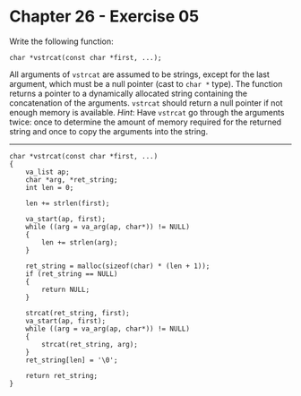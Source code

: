 # Chapter 26 - Exercise 05

Write the following function:

```
char *vstrcat(const char *first, ...);
```

All arguments of `vstrcat` are assumed to be strings, except for the last argument, which must be a null pointer (cast to `char *` type). The function returns a pointer to a dynamically allocated string containing the concatenation of the arguments. `vstrcat` should return a null pointer if not enough memory is available. _Hint_: Have `vstrcat` go through the arguments twice: once to determine the amount of memory required for the returned string and once to copy the arguments into the string.  

---

```
char *vstrcat(const char *first, ...)
{
    va_list ap;
    char *arg, *ret_string;
    int len = 0;

    len += strlen(first);

    va_start(ap, first);
    while ((arg = va_arg(ap, char*)) != NULL)
    {
        len += strlen(arg);
    }

    ret_string = malloc(sizeof(char) * (len + 1));
    if (ret_string == NULL)
    {
        return NULL;
    }

    strcat(ret_string, first);
    va_start(ap, first);
    while ((arg = va_arg(ap, char*)) != NULL)
    {
        strcat(ret_string, arg);
    }
    ret_string[len] = '\0';

    return ret_string;
}
```
